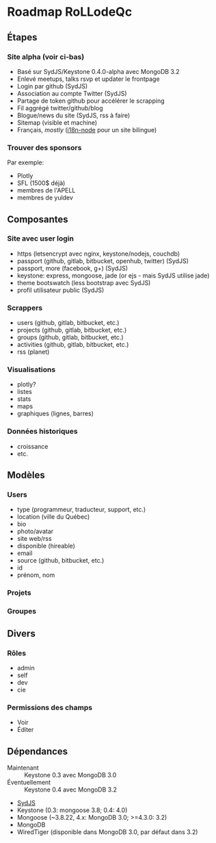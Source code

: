 # Roadmap RoLLodeQc

## Étapes

### Site alpha (voir ci-bas)
* Basé sur SydJS/Keystone 0.4.0-alpha avec MongoDB 3.2
* Enlevé meetups, talks rsvp et updater le frontpage
* Login par github (SydJS)
* Association au compte Twitter (SydJS)
* Partage de token github pour accélérer le scrapping
* Fil aggrégé twitter/github/blog
* Blogue/news du site (SydJS, rss à faire)
* Sitemap (visible et machine)
* Français, *mostly* ([i18n-node](https://github.com/mashpie/i18n-node) pour un site bilingue)

### Trouver des sponsors
Par exemple:

* Plotly
* SFL (1500$ déjà)
* membres de l'APELL
* membres de yuldev

## Composantes

### Site avec user login
* https (letsencrypt avec nginx, keystone/nodejs, couchdb)
* passport (github, gitlab, bitbucket, openhub, twitter) (SydJS)
* passport, more (facebook, g+) (SydJS)
* keystone: express, mongoose, jade (or ejs - mais SydJS utilise jade)
* theme bootswatch (less bootstrap avec SydJS)
* profil utilisateur public (SydJS)

### Scrappers
* users (github, gitlab, bitbucket, etc.)
* projects (github, gitlab, bitbucket, etc.)
* groups (github, gitlab, bitbucket, etc.)
* activities (github, gitlab, bitbucket, etc.)
* rss (planet)

### Visualisations
* plotly?
* listes
* stats
* maps
* graphiques (lignes, barres)

### Données historiques
* croissance
* etc.

## Modèles

### Users
* type (programmeur, traducteur, support, etc.)
* location (ville du Québec)
* bio
* photo/avatar
* site web/rss
* disponible (hireable)
* email
* source (github, bitbucket, etc.)
* id
* prénom, nom

### Projets

### Groupes

## Divers

### Rôles
* admin
* self
* dev
* cie

### Permissions des champs
* Voir
* Éditer

## Dépendances
<dl><dt>Maintenant<dd>Keystone 0.3 avec MongoDB 3.0
<dt>Éventuellement<dd>Keystone 0.4 avec MongoDB 3.2</dl>

* [SydJS][]
* Keystone (0.3: mongoose 3.8; 0.4: 4.0)
* Mongoose (~3.8.22, 4.x: MongoDB 3.0; >=4.3.0: 3.2)
* MongoDB
* WiredTiger (disponible dans MongoDB 3.0, par défaut dans 3.2)

[SydJS]: https://github.com/JedWatson/SydJS-site